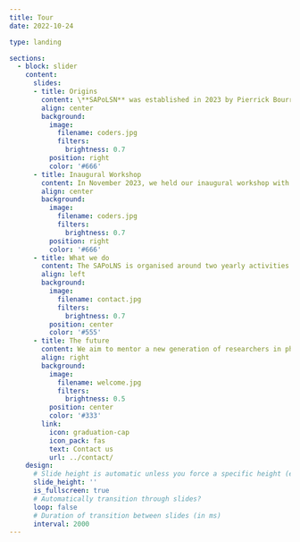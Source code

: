 ```yaml
---
title: Tour
date: 2022-10-24

type: landing

sections:
  - block: slider
    content:
      slides:
      - title: Origins
        content: \**SAPoLSN** was established in 2023 by Pierrick Bourrat and Qiaoying Lu. Soon after, Mingjun Zhang and Tung-Ying Wu joined the innitiative. SAPoLNS was developed under the guidance of Professor Chuang Liu (Fudan University/CASIP) and Emeritus Professor Paul Griffiths.
        align: center
        background:
          image:
            filename: coders.jpg
            filters:
              brightness: 0.7
          position: right
          color: '#666'
      - title: Inaugural Workshop 
        content: In November 2023, we held our inaugural workshop with the generous funding of Paul Griffiths and the Agency & Ethics Macquarie Centre.
        align: center
        background:
          image:
            filename: coders.jpg
            filters:
              brightness: 0.7
          position: right
          color: '#666'
      - title: What we do
        content: The SAPoLNS is organised around two yearly activities -- A summer school organised in turn by Macquarie, Peking and Fudan, and a workshop organised by CASIP.
        align: left
        background:
          image:
            filename: contact.jpg
            filters:
              brightness: 0.7
          position: center
          color: '#555'
      - title: The future
        content: We aim to mentor a new generation of researchers in philosophy of life sciences and foster collaboration between philosophers working in China and Australia.
        align: right
        background:
          image:
            filename: welcome.jpg
            filters:
              brightness: 0.5
          position: center
          color: '#333'
        link:
          icon: graduation-cap
          icon_pack: fas
          text: Contact us
          url: ../contact/
    design:
      # Slide height is automatic unless you force a specific height (e.g. '400px')
      slide_height: ''
      is_fullscreen: true
      # Automatically transition through slides?
      loop: false
      # Duration of transition between slides (in ms)
      interval: 2000
---
```

